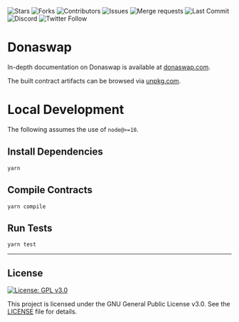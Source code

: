 ![Stars](https://img.shields.io/gitlab/stars/Donaswap/core?style=social)
![Forks](https://img.shields.io/gitlab/forks/Donaswap/core?style=social)
![Contributors](https://img.shields.io/gitlab/contributors/donaswap/core)
![Issues](https://img.shields.io/gitlab/issues/open/Donaswap/core)
![Merge requests](https://img.shields.io/gitlab/merge-requests/open/Donaswap/core)
![Last Commit](https://img.shields.io/gitlab/last-commit/Donaswap/core)
![Discord](https://img.shields.io/discord/851473572772970527?label=Discord)
![Twitter Follow](https://img.shields.io/twitter/follow/donaswap?style=social)

# Donaswap

In-depth documentation on Donaswap is available at [donaswap.com](https://donaswap.com).

The built contract artifacts can be browsed via [unpkg.com](https://unpkg.com/browse/@donaswap/core@latest/).

# Local Development

The following assumes the use of `node@>=10`.

## Install Dependencies

`yarn`

## Compile Contracts

`yarn compile`

## Run Tests

`yarn test`

---
## License

[![License: GPL v3.0](https://img.shields.io/badge/License-GPL%20v3-blue.svg)](https://www.gnu.org/licenses/gpl-3.0)

This project is licensed under the GNU General Public License v3.0. See the [LICENSE](LICENSE) file for details.